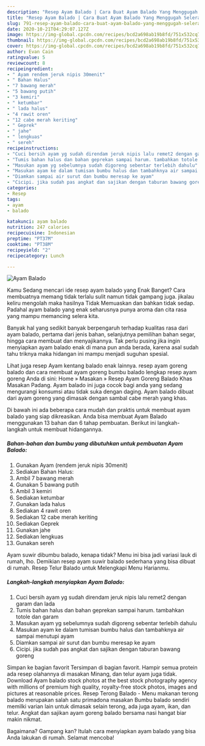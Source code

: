 ```yaml
---
description: "Resep Ayam Balado | Cara Buat Ayam Balado Yang Menggugah Selera"
title: "Resep Ayam Balado | Cara Buat Ayam Balado Yang Menggugah Selera"
slug: 791-resep-ayam-balado-cara-buat-ayam-balado-yang-menggugah-selera
date: 2020-10-21T04:29:07.127Z
image: https://img-global.cpcdn.com/recipes/bcd2a698ab19b8fd/751x532cq70/ayam-balado-foto-resep-utama.jpg
thumbnail: https://img-global.cpcdn.com/recipes/bcd2a698ab19b8fd/751x532cq70/ayam-balado-foto-resep-utama.jpg
cover: https://img-global.cpcdn.com/recipes/bcd2a698ab19b8fd/751x532cq70/ayam-balado-foto-resep-utama.jpg
author: Evan Cain
ratingvalue: 5
reviewcount: 8
recipeingredient:
- " Ayam rendem jeruk nipis 30menit"
- " Bahan Halus"
- "7 bawang merah"
- "5 bawang putih"
- "3 kemiri"
- " ketumbar"
- " lada halus"
- "4 rawit oren"
- "12 cabe merah keriting"
- " Geprek"
- " jahe"
- " lengkuas"
- " sereh"
recipeinstructions:
- "Cuci bersih ayam yg sudah direndam jeruk nipis lalu remet2 dengan garam dan lada"
- "Tumis bahan halus dan bahan geprekan sampai harum. tambahkan totole dan garam"
- "Masukan ayam yg sebelumnya sudah digoreng sebentar terlebih dahulu"
- "Masukan ayam ke dalam tumisan bumbu halus dan tambahknya air sampai menutupi ayam"
- "Diamkan sampai air surut dan bumbu meresap ke ayam"
- "Cicipi. jika sudah pas angkat dan sajikan dengan taburan bawang goreng"
categories:
- Resep
tags:
- ayam
- balado

katakunci: ayam balado 
nutrition: 247 calories
recipecuisine: Indonesian
preptime: "PT37M"
cooktime: "PT38M"
recipeyield: "2"
recipecategory: Lunch

---
```



![Ayam Balado](https://img-global.cpcdn.com/recipes/bcd2a698ab19b8fd/751x532cq70/ayam-balado-foto-resep-utama.jpg)

Kamu Sedang mencari ide resep ayam balado yang Enak Banget? Cara membuatnya memang tidak terlalu sulit namun tidak gampang juga. jikalau keliru mengolah maka hasilnya Tidak Memuaskan dan bahkan tidak sedap. Padahal ayam balado yang enak seharusnya punya aroma dan cita rasa yang mampu memancing selera kita.

Banyak hal yang sedikit banyak berpengaruh terhadap kualitas rasa dari ayam balado, pertama dari jenis bahan, selanjutnya pemilihan bahan segar, hingga cara membuat dan menyajikannya. Tak perlu pusing jika ingin menyiapkan ayam balado enak di mana pun anda berada, karena asal sudah tahu triknya maka hidangan ini mampu menjadi suguhan spesial.

Lihat juga resep Ayam kentang balado enak lainnya. resep ayam goreng balado dan cara membuat ayam goreng bumbu balado lengkap resep ayam goreng Anda di sini: Home » Masakan » Resep Ayam Goreng Balado Khas Masakan Padang. Ayam balado ini juga cocok bagi anda yang sedang mengurangi konsumsi atau tidak suka dengan daging. Ayam balado dibuat dari ayam goreng yang dimasak dengan sambal cabe merah yang khas.


Di bawah ini ada beberapa cara mudah dan praktis untuk membuat ayam balado yang siap dikreasikan. Anda bisa membuat Ayam Balado menggunakan 13 bahan dan 6 tahap pembuatan. Berikut ini langkah-langkah untuk membuat hidangannya.

<!--inarticleads1-->

##### Bahan-bahan dan bumbu yang dibutuhkan untuk pembuatan Ayam Balado:

1. Gunakan  Ayam (rendem jeruk nipis 30menit)
1. Sediakan  Bahan Halus:
1. Ambil 7 bawang merah
1. Gunakan 5 bawang putih
1. Ambil 3 kemiri
1. Sediakan  ketumbar
1. Gunakan  lada halus
1. Sediakan 4 rawit oren
1. Sediakan 12 cabe merah keriting
1. Sediakan  Geprek
1. Gunakan  jahe
1. Sediakan  lengkuas
1. Gunakan  sereh


Ayam suwir dibumbu balado, kenapa tidak? Menu ini bisa jadi variasi lauk di rumah, lho. Demikian resep ayam suwir balado sederhana yang bisa dibuat di rumah. Resep Telur Balado untuk Melengkapi Menu Harianmu. 

<!--inarticleads2-->

##### Langkah-langkah menyiapkan Ayam Balado:

1. Cuci bersih ayam yg sudah direndam jeruk nipis lalu remet2 dengan garam dan lada
1. Tumis bahan halus dan bahan geprekan sampai harum. tambahkan totole dan garam
1. Masukan ayam yg sebelumnya sudah digoreng sebentar terlebih dahulu
1. Masukan ayam ke dalam tumisan bumbu halus dan tambahknya air sampai menutupi ayam
1. Diamkan sampai air surut dan bumbu meresap ke ayam
1. Cicipi. jika sudah pas angkat dan sajikan dengan taburan bawang goreng


Simpan ke bagian favorit Tersimpan di bagian favorit. Hampir semua protein ada resep olahannya di masakan Minang, dan telur ayam juga tidak. Download Ayam balado stock photos at the best stock photography agency with millions of premium high quality, royalty-free stock photos, images and pictures at reasonable prices. Resep Terong Balado - Menu makanan terong balado merupakan salah satu primadona masakan Bumbu balado sendiri memilki varian lain untuk dimasak selain terong, ada juga ayam, ikan, dan telur. Angkat dan sajikan ayam goreng balado bersama nasi hangat biar makin nikmat. 

Bagaimana? Gampang kan? Itulah cara menyiapkan ayam balado yang bisa Anda lakukan di rumah. Selamat mencoba!
